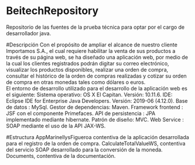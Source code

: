 # BeitechRepository
Repositorio de las fuentes de la prueba técnica para optar por el cargo de desarrollador java.

#Descripción
Con el propósito de ampliar el alcance de nuestro cliente Importamos S.A., el cual requiere habilitar la venta de sus productos a través de su página web, se ha diseñado una aplicación web, por medio de la cual los clientes registrados podrán digitar su correo electrónico, visualizar los productos disponibles, realizar una orden de compra, consultar el histórico de la orden de compras realizadas y cotizar su orden de compra en otras monedas tales como dólares o euros.	
El entorno de desarrollo utilizado para el desarrollo de la aplicación web es el siguiente:
Sistema operativo: OS X El Capitan. Versión: 10.11.6.
IDE: Eclipse IDE for Enterprise Java Developers. Versión: 2019-06 (4.12.0).
Base de datos : MySql.
Gestor de dependencias: Maven.
Framework frontend : JSF con el componente Primefaces.
API de persistencia : JPA implementado mediante hibernate.
Patrón de diseño: MVC.
Web Service : SOAP mediante el uso de la API JAX-WS.

#Estructura
AppMarinellysFigueroa contentiva de la aplicación desarrollada para el registro de la orden de compra. 
CalculateTotalValueWS, contentiva del servicio SOAP desarrollado para la conversión de la moneda.
Documents, contentiva de la documentación.


